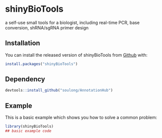 # shinyBioTools

<!-- badges: start -->
<!-- badges: end -->

a self-use small tools for a biologist, including real-time PCR, base conversion, shRNA/sgRNA primer design 

## Installation

You can install the released version of shinyBioTools from [Github](https://github.com/soulong/shinyBioTools) with:

``` r
install.packages("shinyBioTools")
```
## Dependency

```r
devtools::install_github("soulong/AnnotationHub")
```

## Example

This is a basic example which shows you how to solve a common problem:

``` r
library(shinyBioTools)
## basic example code
```


